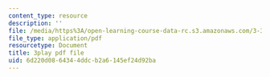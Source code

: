 ```yaml
---
content_type: resource
description: ''
file: /media/https%3A/open-learning-course-data-rc.s3.amazonaws.com/3-320-atomistic-computer-modeling-of-materials-sma-5107-spring-2005/6d220d0864344ddcb2a6145ef24d92ba_egK3Cih11J4.pdf
file_type: application/pdf
resourcetype: Document
title: 3play pdf file
uid: 6d220d08-6434-4ddc-b2a6-145ef24d92ba
---
```


